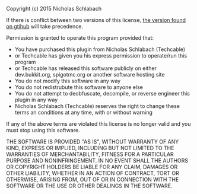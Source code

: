 Copyright (c) 2015 Nicholas Schlabach

If there is conflict between two versions of this license, [the version found on gtihub](https://gist.github.com/Techcable/ea146b481870e3736b48) will take precedence.

Permission is granted to operate this program provided that:
- You have purchased this plugin from Nicholas Schlabach (Techcable)
- or Techcable has given you his express permission to operate/run this program
- or Techcable has released this software publicly on either dev.bukkit.org, spigotmc.org or another software hosting site
- You do not modify this software in any way
- You do not redistrubute this software to anyone else
- You do not attempt to deobfuscate, decompile, or reverse engineer this plugin in any way
- Nicholas Schlabach (Techcable) reserves the right to change these terms an conditions at any time, with or without warning

If any of the above terms are violated this license is no longer valid and you must stop using this software.

THE SOFTWARE IS PROVIDED "AS IS", WITHOUT WARRANTY OF ANY KIND, EXPRESS OR
IMPLIED, INCLUDING BUT NOT LIMITED TO THE WARRANTIES OF MERCHANTABILITY,
FITNESS FOR A PARTICULAR PURPOSE AND NONINFRINGEMENT. IN NO EVENT SHALL THE
AUTHORS OR COPYRIGHT HOLDERS BE LIABLE FOR ANY CLAIM, DAMAGES OR OTHER
LIABILITY, WHETHER IN AN ACTION OF CONTRACT, TORT OR OTHERWISE, ARISING FROM,
OUT OF OR IN CONNECTION WITH THE SOFTWARE OR THE USE OR OTHER DEALINGS IN THE
SOFTWARE.
